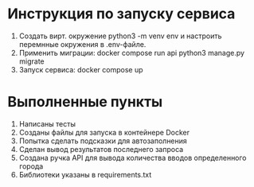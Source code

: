 # Инструкция по запуску сервиса
1. Создать вирт. окружение python3 -m venv env  и настроить перемнные окружения в .env-файле.
2. Применить миграции: docker compose run api python3 manage.py migrate
3. Запуск сервиса: docker compose up

# Выполненные пункты
1. Написаны тесты
2. Созданы файлы для запуска в контейнере Docker
3. Попытка сделать подсказки для автозаполнения
4. Сделан вывод результатов последнего запроса
5. Создана ручка API для вывода количества вводов определенного города
7. Библиотеки указаны в requirements.txt